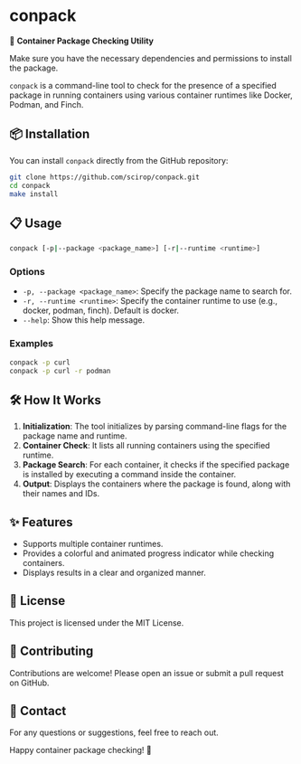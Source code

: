 # conpack
🚀 **Container Package Checking Utility**

Make sure you have the necessary dependencies and permissions to install the package.

`conpack` is a command-line tool to check for the presence of a specified package in running containers using various container runtimes like Docker, Podman, and Finch.

## 📦 Installation

You can install `conpack` directly from the GitHub repository:

```sh
git clone https://github.com/scirop/conpack.git
cd conpack
make install
```

## 📋 Usage

```sh
conpack [-p|--package <package_name>] [-r|--runtime <runtime>]
```

### Options

- `-p, --package <package_name>`: Specify the package name to search for.
- `-r, --runtime <runtime>`: Specify the container runtime to use (e.g., docker, podman, finch). Default is docker.
- `--help`: Show this help message.

### Examples

```sh
conpack -p curl
conpack -p curl -r podman
```

## 🛠️ How It Works

1. **Initialization**: The tool initializes by parsing command-line flags for the package name and runtime.
2. **Container Check**: It lists all running containers using the specified runtime.
3. **Package Search**: For each container, it checks if the specified package is installed by executing a command inside the container.
4. **Output**: Displays the containers where the package is found, along with their names and IDs.

## ✨ Features

- Supports multiple container runtimes.
- Provides a colorful and animated progress indicator while checking containers.
- Displays results in a clear and organized manner.

## 📜 License

This project is licensed under the MIT License.

## 👥 Contributing

Contributions are welcome! Please open an issue or submit a pull request on GitHub.

## 📧 Contact

For any questions or suggestions, feel free to reach out.

Happy container package checking! 🎉
